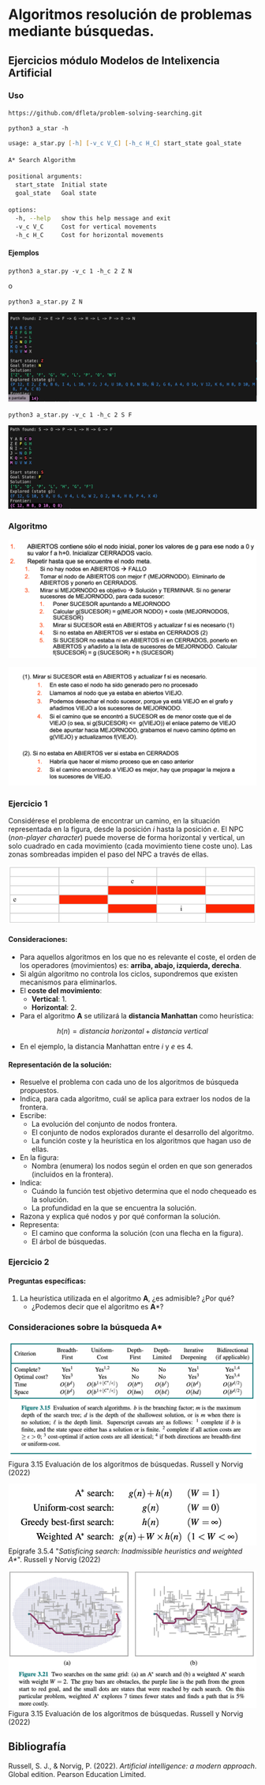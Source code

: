 # Algoritmos resolución de problemas mediante búsquedas.

## Ejercicios módulo Modelos de Intelixencia Artificial

### Uso

`https://github.com/dfleta/problem-solving-searching.git`

`python3 a_star -h`

```zsh
usage: a_star.py [-h] [-v_c V_C] [-h_c H_C] start_state goal_state

A* Search Algorithm

positional arguments:
  start_state  Initial state
  goal_state   Goal state

options:
  -h, --help   show this help message and exit
  -v_c V_C     Cost for vertical movements
  -h_c H_C     Cost for horizontal movements
```

#### Ejemplos

`python3 a_star.py -v_c 1 -h_c 2 Z N`

o 

`python3 a_star.py Z N`

!["CLI output Z N"](./doc/CLI_1.png)

`python3 a_star.py -v_c 1 -h_c 2 S F`

!["outpu CLI S F"](./doc/CLI_2.png)

### Algoritmo

!["Pseudocódigo A star I"](./doc/pseudocodigo_A_star_I.png)

!["Pseudocódigo A star II"](./doc/pseudocodigo_A_star_II.png)


### Ejercicio 1

Considérese el problema de encontrar un camino, en la situación representada en la figura, desde la posición $i$ hasta la posición $e$. El NPC (*non-player character*) puede moverse de forma horizontal y vertical, un solo cuadrado en cada movimiento (cada movimiento tiene coste uno). Las zonas sombreadas impiden el paso del NPC a través de ellas.

!["Mapa ejercicio 1"](./doc/mapa_ejercicio_1.png)


#### Consideraciones:

- Para aquellos algoritmos en los que no es relevante el coste, el orden de los operadores (movimientos) es: **arriba, abajo, izquierda, derecha**.
- Si algún algoritmo no controla los ciclos, supondremos que existen mecanismos para eliminarlos.
- El **coste del movimiento**:
  - **Vertical**: 1.
  - **Horizontal**: 2.
- Para el algoritmo **A** se utilizará la **distancia Manhattan** como heurística:

$$ h(n) = {distancia \ horizontal} + {distancia \ vertical} $$

- En el ejemplo, la distancia Manhattan entre $i$ y $e$ es $4$.

#### Representación de la solución:

- Resuelve el problema con cada uno de los algoritmos de búsqueda propuestos.
- Indica, para cada algoritmo, cuál se aplica para extraer los nodos de la frontera.
- Escribe:
  - La evolución del conjunto de nodos frontera.
  - El conjunto de nodos explorados durante el desarrollo del algoritmo.
  - La función coste y la heurística en los algoritmos que hagan uso de ellas.
- En la figura:
  - Nombra (enumera) los nodos según el orden en que son generados (incluidos en la frontera).
- Indica:
  - Cuándo la función test objetivo determina que el nodo chequeado es la solución.
  - La profundidad en la que se encuentra la solución.
- Razona y explica qué nodos y por qué conforman la solución.
- Representa:
  - El camino que conforma la solución (con una flecha en la figura).
  - El árbol de búsquedas.

### Ejercicio 2

#### Preguntas específicas:

1. La heurística utilizada en el algoritmo **A**, ¿es admisible? ¿Por qué?
   - ¿Podemos decir que el algoritmo es **A***?

### Consideraciones sobre la búsqueda A*

!["Evaluación de los algoritmos de búsquedas"](./doc/Evaluacion%20_algoritmos_busquedas.png)
Figura 3.15 Evaluación de los algoritmos de búsquedas. Russell y Norvig (2022)

!["Peso de la función heurística"](./doc/Heuristica_ponderada.png)
Epígrafe 3.5.4 "_Satisficing search: Inadmissible heuristics and weighted A*_". Russell y Norvig (2022)

!["A* ponderada"](./doc/A_ponderada.png)
Figura 3.15 Evaluación de los algoritmos de búsquedas. Russell y Norvig (2022)

## Bibliografía

Russell, S. J., & Norvig, P. (2022). _Artificial intelligence: a modern approach_. Global edition. Pearson Education Limited.
